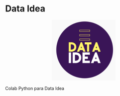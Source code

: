 # Data Idea
<center>
  
![Logo.png](https://github.com/cristiandarioortegayubro/dataidea/blob/8ca69fb70c91be16b6d58b04995df773d81eb0ee/imagen/Logo.png)
</center>

Colab Python para Data Idea

